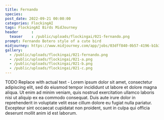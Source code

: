 ```yaml
---
title: Fernando
species: 
post_date: 2022-09-21 00:00:00
categories: FlockingAI
tags: FlockingAI Birds MidJourney 
header      :
  teaser    : /public/uploads/flockingai/021-fernando.png
prompt: Fernando Botero style of a cute bird
midjourney: https://www.midjourney.com/app/jobs/03dff840-0b57-4196-b1b3-fb0ef61084fc
gallery: 
  - /public/uploads/flockingai/021-fernando.png
  - /public/uploads/flockingai/021-a.png
  - /public/uploads/flockingai/021-b.png
  - /public/uploads/flockingai/021-c.png
---
```


TODO Replace with actual text - Lorem ipsum dolor sit amet, consectetur adipiscing elit, sed do eiusmod tempor incididunt ut labore et dolore magna aliqua. Ut enim ad minim veniam, quis nostrud exercitation ullamco laboris nisi ut aliquip ex ea commodo consequat. Duis aute irure dolor in reprehenderit in voluptate velit esse cillum dolore eu fugiat nulla pariatur. Excepteur sint occaecat cupidatat non proident, sunt in culpa qui officia deserunt mollit anim id est laborum.

